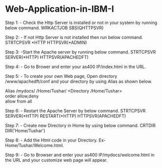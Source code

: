 # Web-Application-in-IBM-I
Step 1: - Check the Http Server is installed or not in your system by running below command.
                WRKACTJOB SBS(QHTTPSVR)
 
Step 2: - If not Http Server is not installed then run below command.
STRTCPSVR *HTTP HTTPSVR(*ADMIN)

Step 3: -Start the Apache server by running below command.
STRTCPSVR SERVER(*HTTP) HTTPSVR(APACHEDFT)

Step 4: - Go to Brower and enter your as400 IP/index.html in the URL.
 
Step 5: - To create your own Web page, Open directory /www/apachedft/conf and your directory by using Alias as shown below.

Alias /mydocs/ /Home/Tushar/
<Directory /Home/Tushar>                           
  order allow,deny                                                     
  allow from all                                                       
</Directory>    
 
Step 6: - Restart the Apache Server by below command.
STRTCPSVR SERVER(*HTTP) RESTART(*HTTP) HTTPSVR(APACHEDFT)

Step 7: - Create new Directory in Home by using below command.
CRTDIR DIR('Home/Tushar')

Step 8: - Add the Html code in your Directory. Ex- Home/Tushar/Welcome.html.
 
Step 9: - Go to Browser and enter your as400 IP/mydocs/welcome.html in the URL and your customize web page will appear.      


